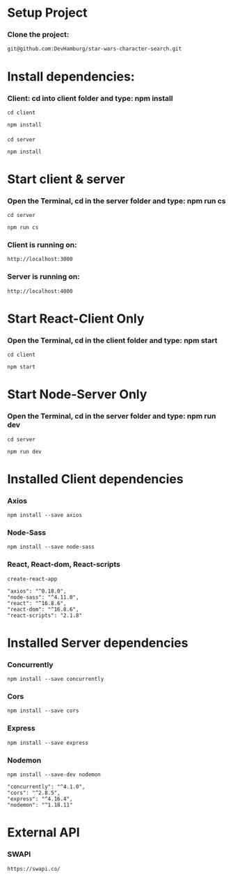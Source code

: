 # Setup Project

### Clone the project:

`git@github.com:DevHamburg/star-wars-character-search.git`

# Install dependencies:

### Client: cd into client folder and type: npm install

`cd client`

`npm install`

####
`cd server`

`npm install`

# Start client & server

### Open the Terminal, cd in the server folder and type: npm run cs

`cd server`

`npm run cs`

### Client is running on:

`http://localhost:3000`

### Server is running on:

`http://localhost:4000`

# Start React-Client Only

### Open the Terminal, cd in the client folder and type: npm start

`cd client`

`npm start`

# Start Node-Server Only

### Open the Terminal, cd in the server folder and type: npm run dev

`cd server`

`npm run dev`

# Installed Client dependencies

### Axios

`npm install --save axios`

### Node-Sass

`npm install --save node-sass`

### React, React-dom, React-scripts

`create-react-app`

    "axios": "^0.18.0",
    "node-sass": "^4.11.0",
    "react": "^16.8.6",
    "react-dom": "^16.8.6",
    "react-scripts": "2.1.8"

# Installed Server dependencies

### Concurrently

`npm install --save concurrently`

### Cors

`npm install --save cors`


### Express

`npm install --save express`

### Nodemon

`npm install --save-dev nodemon`

    "concurrently": "^4.1.0",
    "cors": "^2.8.5",
    "express": "^4.16.4",
    "nodemon": "^1.18.11"

# External API

### SWAPI

`https://swapi.co/`

